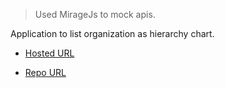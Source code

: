 > Used MirageJs to mock apis.

Application to list organization as hierarchy chart.

- [Hosted URL](https://org-tree-mirage-mock-drag-drop.netlify.app/)

- [Repo URL](https://github.com/sasidharank/react-pretender-employee-tree)
